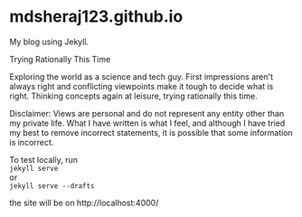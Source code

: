 # mdsheraj123.github.io
My blog using Jekyll.

Trying Rationally This Time

Exploring the world as a science and tech guy. First impressions aren't always right and conflicting viewpoints make it tough to decide what is right. Thinking concepts again at leisure, trying rationally this time.

Disclaimer: Views are personal and do not represent any entity other than my private life. What I have written is what I feel, and although I have tried my best to remove incorrect statements, it is possible that some information is incorrect.




To test locally, run  
`jekyll serve`  
or  
`jekyll serve --drafts`  

the site will be on 
http://localhost:4000/ 
